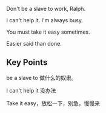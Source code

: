 Don't be a slave to work, Ralph.

I can't help it. I'm always busy.

You must take it easy sometimes.

Easier said than done.

## Key Points
be a slave to 做什么的奴隶。

I can't help it 没办法

Take it easy，放松一下，别急，慢慢来
